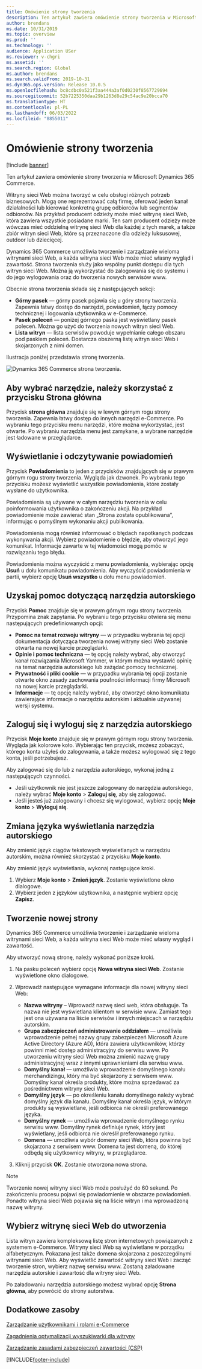 ```yaml
---
title: Omówienie strony tworzenia
description: Ten artykuł zawiera omówienie strony tworzenia w Microsoft Dynamics 365 Commerce.
author: brendans
ms.date: 10/31/2019
ms.topic: overview
ms.prod: ''
ms.technology: ''
audience: Application USer
ms.reviewer: v-chgri
ms.assetid: ''
ms.search.region: Global
ms.author: brendans
ms.search.validFrom: 2019-10-31
ms.dyn365.ops.version: Release 10.0.5
ms.openlocfilehash: bc8cdbc0a521f3aa444a3af0d0230f8567729694
ms.sourcegitcommit: 52b7225350daa29b1263d8e29c54ac9e20bcca70
ms.translationtype: HT
ms.contentlocale: pl-PL
ms.lasthandoff: 06/03/2022
ms.locfileid: "8855011"
---
```

# <a name="authoring-page-overview"></a>Omówienie strony tworzenia

  
 [!include [banner](includes/banner.md)]

Ten artykuł zawiera omówienie strony tworzenia w Microsoft Dynamics 365 Commerce.

Witryny sieci Web można tworzyć w celu obsługi różnych potrzeb biznesowych. Mogą one reprezentować całą firmę, oferować jeden kanał działalności lub kierować konkretną grupę odbiorców lub segmentów odbiorców. Na przykład producent odzieży może mieć witrynę sieci Web, która zawiera wszystkie posiadane marki. Ten sam producent odzieży może wówczas mieć oddzielną witrynę sieci Web dla każdej z tych marek, a także zbiór witryn sieci Web, które są przeznaczone dla odzieży luksusowej, outdoor lub dziecięcej.

Dynamics 365 Commerce umożliwia tworzenie i zarządzanie wieloma witrynami sieci Web, a każda witryna sieci Web może mieć własny wygląd i zawartość. Strona tworzenia służy jako wspólny punkt dostępu dla tych witryn sieci Web. Można ją wykorzystać do zalogowania się do systemu i do jego wylogowania oraz do tworzenia nowych serwisów www.

Obecnie strona tworzenia składa się z następujących sekcji:

- **Górny pasek** — górny pasek pojawia się u góry strony tworzenia. Zapewnia łatwy dostęp do narzędzi, powiadomień, łączy pomocy technicznej i logowania użytkownika w e-Commerce.
- **Pasek poleceń** — poniżej górnego paska jest wyświetlany pasek poleceń. Można go użyć do tworzenia nowych witryn sieci Web.
- **Lista witryn** — lista serwisów powoduje wypełnianie całego obszaru pod paskiem poleceń. Dostarcza obszerną listę witryn sieci Web i skojarzonych z nimi domen.

Ilustracja poniżej przedstawia stronę tworzenia.

![Dynamics 365 Commerce strona tworzenia.](../commerce/media/authoring_tools_01.png)

## <a name="use-the-home-button-to-select-a-tool"></a>Aby wybrać narzędzie, należy skorzystać z przycisku Strona główna

Przycisk **strona główna** znajduje się w lewym górnym rogu strony tworzenia. Zapewnia łatwy dostęp do innych narzędzi e-Commerce. Po wybraniu tego przycisku menu narzędzi, które można wykorzystać, jest otwarte. Po wybraniu narzędzia menu jest zamykane, a wybrane narzędzie jest ładowane w przeglądarce.

## <a name="view-and-clear-notifications"></a>Wyświetlanie i odczytywanie powiadomień

Przycisk **Powiadomienia** to jeden z przycisków znajdujących się w prawym górnym rogu strony tworzenia. Wygląda jak dzwonek. Po wybraniu tego przycisku możesz wyświetlić wszystkie powiadomienia, które zostały wysłane do użytkownika.

Powiadomienia są używane w całym narzędziu tworzenia w celu poinformowania użytkownika o zakończeniu akcji. Na przykład powiadomienie może zawierać stan „Strona została opublikowana”, informując o pomyślnym wykonaniu akcji publikowania.

Powiadomienia mogą również informować o błędach napotkanych podczas wykonywania akcji. Wybierz powiadomienie o błędzie, aby otworzyć jego komunikat. Informacje zawarte w tej wiadomości mogą pomóc w rozwiązaniu tego błędu.

Powiadomienia można wyczyścić z menu powiadomienia, wybierając opcję **Usuń** u dołu komunikatu powiadomienia. Aby wyczyścić powiadomienia w partii, wybierz opcję **Usuń wszystko** u dołu menu powiadomień.

## <a name="get-help-with-the-authoring-tool"></a>Uzyskaj pomoc dotyczącą narzędzia autorskiego

Przycisk **Pomoc** znajduje się w prawym górnym rogu strony tworzenia. Przypomina znak zapytania. Po wybraniu tego przycisku otwiera się menu następujących predefiniowanych opcji:

- **Pomoc na temat rozwoju witryny** — w przypadku wybrania tej opcji dokumentacja dotycząca tworzenia nowej witryny sieci Web zostanie otwarta na nowej karcie przeglądarki.
- **Opinie i pomoc techniczna** — tę opcję należy wybrać, aby otworzyć kanał rozwiązania Microsoft Yammer, w którym można wystawić opinię na temat narzędzia autorskiego lub zażądać pomocy technicznej.
- **Prywatność i pliki cookie** — w przypadku wybrania tej opcji zostanie otwarte okno zasady zachowania poufności informacji firmy Microsoft na nowej karcie przeglądarki.
- **Informacje** — tę opcję należy wybrać, aby otworzyć okno komunikatu zawierające informacje o narzędziu autorskim i aktualnie używanej wersji systemu.

## <a name="sign-in-to-and-out-of-the-authoring-tool"></a>Zaloguj się i wyloguj się z narzędzia autorskiego

Przycisk **Moje konto** znajduje się w prawym górnym rogu strony tworzenia. Wygląda jak kolorowe koło. Wybierając ten przycisk, możesz zobaczyć, którego konta użyłeś do zalogowania, a także możesz wylogować się z tego konta, jeśli potrzebujesz.

Aby zalogować się do lub z narzędzia autorskiego, wykonaj jedną z następujących czynności.

- Jeśli użytkownik nie jest jeszcze zalogowany do narzędzia autorskiego, należy wybrać **Moje konto** \> **Zaloguj się**, aby się zalogować.
- Jeśli jesteś już zalogowany i chcesz się wylogować, wybierz opcję **Moje konto** \> **Wyloguj się**.

## <a name="change-the-display-language-of-the-authoring-tool"></a>Zmiana języka wyświetlania narzędzia autorskiego

Aby zmienić język ciągów tekstowych wyświetlanych w narzędziu autorskim, można również skorzystać z przycisku **Moje konto**.

Aby zmienić język wyświetlania, wykonaj następujące kroki.

1. Wybierz **Moje konto** \> **Zmień język**. Zostanie wyświetlone okno dialogowe.
1. Wybierz jeden z języków użytkownika, a następnie wybierz opcję **Zapisz**.

## <a name="create-a-new-website"></a>Tworzenie nowej strony

Dynamics 365 Commerce umożliwia tworzenie i zarządzanie wieloma witrynami sieci Web, a każda witryna sieci Web może mieć własny wygląd i zawartość.

Aby utworzyć nową stronę, należy wykonać poniższe kroki.

1. Na pasku poleceń wybierz opcję **Nowa witryna sieci Web**. Zostanie wyświetlone okno dialogowe.
2. Wprowadź następujące wymagane informacje dla nowej witryny sieci Web:

    - **Nazwa witryny** – Wprowadź nazwę sieci web, która obsługuje. Ta nazwa nie jest wyświetlana klientom w serwisie www. Zamiast tego jest ona używana na liście serwisów i innych miejscach w narzędziu autorskim.
    - **Grupa zabezpieczeń administrowanie oddziałem** — umożliwia wprowadzenie pełnej nazwy grupy zabezpieczeń Microsoft Azure Active Directory (Azure AD), która zawiera użytkowników, którzy powinni mieć dostęp administracyjny do serwisu www. Po utworzeniu witryny sieci Web można zmienić nazwę grupy administracyjnej wraz z innymi uprawnieniami dla serwisu www.
    - **Domyślny kanał** — umożliwia wprowadzenie domyślnego kanału merchandizingu, który ma być skojarzony z serwisem www. Domyślny kanał określa produkty, które można sprzedawać za pośrednictwem witryny sieci Web.
    - **Domyślny język** — po określeniu kanału domyślnego należy wybrać domyślny język dla kanału. Domyślny kanał określa język, w którym produkty są wyświetlane, jeśli odbiorca nie określi preferowanego języka.
    - **Domyślny rynek** — umożliwia wprowadzenie domyślnego rynku serwisu www. Domyślny rynek definiuje rynek, który jest wyświetlany, jeśli odbiorca nie określił preferowanego rynku.
    - **Domena** — umożliwia wybór domeny sieci Web, która powinna być skojarzona z serwisem www. Domena ta jest domeną, do której odbędą się użytkownicy witryny, w przeglądarce.

1. Kliknij przycisk **OK**. Zostanie otworzona nowa strona.

> [!NOTE]
> Tworzenie nowej witryny sieci Web może posłużyć do 60 sekund. Po zakończeniu procesu pojawi się powiadomienie w obszarze powiadomień. Ponadto witryna sieci Web pojawia się na liście witryn i ma wprowadzoną nazwę witryny.

## <a name="select-a-website-to-author"></a>Wybierz witrynę sieci Web do utworzenia

Lista witryn zawiera kompleksową listę stron internetowych powiązanych z systemem e-Commerce. Witryny sieci Web są wyświetlane w porządku alfabetycznym. Pokazana jest także domena skojarzona z poszczególnymi witrynami sieci Web. Aby wyświetlić zawartość witryny sieci Web i zacząć tworzenie stron, wybierz nazwę serwisu www. Zostaną załadowane narzędzia autorskie i zawartość dla witryny sieci Web.

Po załadowaniu narzędzia autorskiego możesz wybrać opcję **Strona główna**, aby powrócić do strony autorstwa.

## <a name="additional-resources"></a>Dodatkowe zasoby

[Zarządzanie użytkownikami i rolami e-Commerce](manage-ecommerce-users-roles.md)

[Zagadnienia optymalizacji wyszukiwarki dla witryny](search-engine-optimization-considerations.md)

[Zarządzanie zasadami zabezpieczeń zawartości (CSP)](manage-csp.md)


[!INCLUDE[footer-include](../includes/footer-banner.md)]
